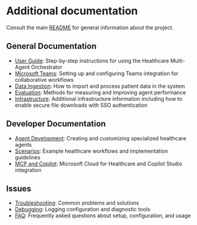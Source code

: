 # Additional documentation

Consult the main [README](../README.md) for general information about the project.

## General Documentation
- [User Guide](./user_guide.md): Step-by-step instructions for using the Healthcare Multi-Agent Orchestrator
- [Microsoft Teams](./teams.md): Setting up and configuring Teams integration for collaborative workflows
- [Data Ingestion](./data_ingestion.md): How to import and process patient data in the system
- [Evaluation](./evaluation.md): Methods for measuring and improving agent performance
- [Infrastructure](./infra.md): Additional infrastructure information including how to enable secure file downloads with SSO authentication

## Developer Documentation
- [Agent Development](./agent_development.md): Creating and customizing specialized healthcare agents
- [Scenarios](./scenarios.md): Example healthcare workflows and implementation guidelines
- [MCP and Copilot](./mcp.md): Microsoft Cloud for Healthcare and Copilot Studio integration

## Issues
- [Troubleshooting](./troubleshooting.md): Common problems and solutions
- [Debugging](./debugging.md): Logging configuration and diagnostic tools
- [FAQ](./faq.md): Frequently asked questions about setup, configuration, and usage